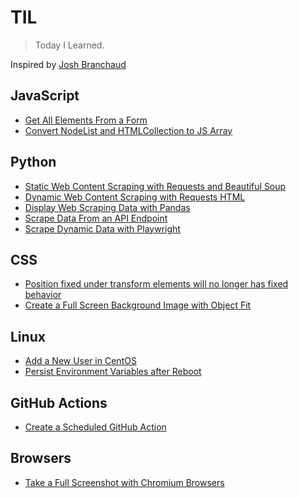 # TIL

> Today I Learned.

Inspired by [Josh Branchaud](https://dev.to/jbranchaud/how-i-built-a-learning-machine-45k9)

## JavaScript

- [Get All Elements From a Form](js/get-all-elements-from-a-form.md)
- [Convert NodeList and HTMLCollection to JS Array](js/convert-nodelist-and-htmlcollection-to-js-array.md)

## Python

- [Static Web Content Scraping with Requests and Beautiful Soup](/python/static-web-content-scraping-with-requests-and-beautiful-soup.md)
- [Dynamic Web Content Scraping with Requests HTML](/python/dynamic-web-content-scraping-with-requests-html.md)
- [Display Web Scraping Data with Pandas](/python/display-web-scraping-data-with-pandas.md)
- [Scrape Data From an API Endpoint](/python/scrape-data-from-an-api-endpoint.md)
- [Scrape Dynamic Data with Playwright](/python/scrape-dynamic-data-with-playwright.md)

## CSS

- [Position fixed under transform elements will no longer has fixed behavior](/css/position-fixed-under-transform-elements-will-no-longer-has-fixed-behavior.md)
- [Create a Full Screen Background Image with Object Fit](/css/create-a-full-screen-background-image-with-object-fit.md)

## Linux

- [Add a New User in CentOS](linux/add-a-new-user-in-centos.md)
- [Persist Environment Variables after Reboot](linux/persist-environment-variables-after-reboot.md)

## GitHub Actions

- [Create a Scheduled GitHub Action](/github-actions/create-a-scheduled-github-action.md)

## Browsers

- [Take a Full Screenshot with Chromium Browsers](/chromium-browsers/take-a-full-screenshot-with-chromium-browsers.md)

